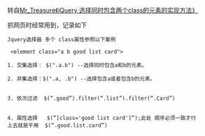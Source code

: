 转自[Mr_Treasure《jQuery 选择同时包含两个class的元素的实现方法》](https://www.cnblogs.com/louby/p/6092821.html)

抓网页时经常用到，记录如下
```
Jquery选择器 多个 class属性参照以下案例 

 <element class="a b good list card">

1. 交集选择： $(".a.b") --选择同时包含a和b的元素。

2. 并集选择：$(".a, .b") --选择包含a或者包含b的元素。


3. 依次过滤  $(“.good”).filter(“.list”).filter(“.Card”)


4. 属性选择   $(“[class='good list card']“);此处 顺序必须一致才行
上去就是干用  $(“.good.list.card”)
```